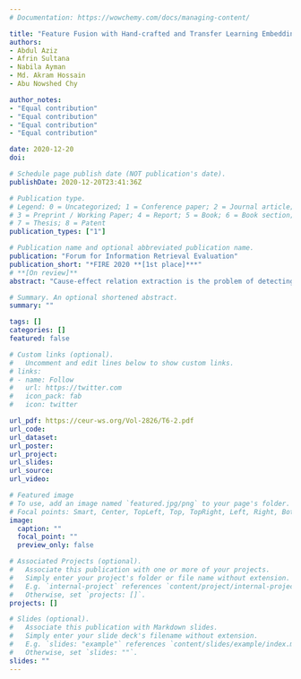 ```yaml
---
# Documentation: https://wowchemy.com/docs/managing-content/

title: "Feature Fusion with Hand-crafted and Transfer Learning Embeddings for Cause-Effect Relation Extraction"
authors:
- Abdul Aziz
- Afrin Sultana
- Nabila Ayman
- Md. Akram Hossain
- Abu Nowshed Chy 

author_notes:
- "Equal contribution"
- "Equal contribution"
- "Equal contribution"
- "Equal contribution"

date: 2020-12-20
doi: 

# Schedule page publish date (NOT publication's date).
publishDate: 2020-12-20T23:41:36Z

# Publication type.
# Legend: 0 = Uncategorized; 1 = Conference paper; 2 = Journal article;
# 3 = Preprint / Working Paper; 4 = Report; 5 = Book; 6 = Book section;
# 7 = Thesis; 8 = Patent
publication_types: ["1"]

# Publication name and optional abbreviated publication name.
publication: "Forum for Information Retrieval Evaluation"
publication_short: "*FIRE 2020 **[1st place]***"
# **[On review]**
abstract: "Cause-effect relation extraction is the problem of detecting causal relations expressed in a text. The extraction of causal-relations from texts might be beneficial for the improvement of various natural language processing (NLP) tasks including Q/A, text-summarization, opinion mining, and event analysis. However, cause-effect relation in the text is sparse, ambiguous, sometimes implicit, and has a linguistically complex construct. To address these challenges FIRE-2020 introduced a shared task focusing on cause-effect relation extraction (CEREX). We propose a feature based supervised classification model with a naive rule-based classifier. We define a set of rules based on a causal connective dictionary and stop-words. Besides, we use a fusion of hand-crafted features and transfer learning embeddings to train our SVM based supervised classification model. Experimental results exhibit that our proposed method achieved the topnotch performance for cause-effect relation extraction and causal word annotation."

# Summary. An optional shortened abstract.
summary: ""

tags: []
categories: []
featured: false

# Custom links (optional).
#   Uncomment and edit lines below to show custom links.
# links:
# - name: Follow
#   url: https://twitter.com
#   icon_pack: fab
#   icon: twitter

url_pdf: https://ceur-ws.org/Vol-2826/T6-2.pdf
url_code:
url_dataset:
url_poster:
url_project:
url_slides:
url_source:
url_video:

# Featured image
# To use, add an image named `featured.jpg/png` to your page's folder. 
# Focal points: Smart, Center, TopLeft, Top, TopRight, Left, Right, BottomLeft, Bottom, BottomRight.
image:
  caption: ""
  focal_point: ""
  preview_only: false

# Associated Projects (optional).
#   Associate this publication with one or more of your projects.
#   Simply enter your project's folder or file name without extension.
#   E.g. `internal-project` references `content/project/internal-project/index.md`.
#   Otherwise, set `projects: []`.
projects: []

# Slides (optional).
#   Associate this publication with Markdown slides.
#   Simply enter your slide deck's filename without extension.
#   E.g. `slides: "example"` references `content/slides/example/index.md`.
#   Otherwise, set `slides: ""`.
slides: ""
---
```

